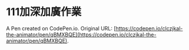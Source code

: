 # 111加深加廣作業

A Pen created on CodePen.io. Original URL: [https://codepen.io/clczjkal-the-animator/pen/qBMXBQE](https://codepen.io/clczjkal-the-animator/pen/qBMXBQE).

